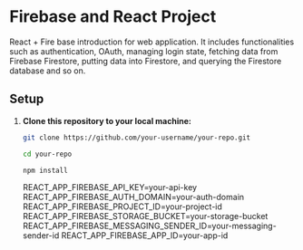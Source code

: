 # Firebase and React Project

React + Fire base introduction for web application. It includes functionalities such as authentication, OAuth, managing login state, fetching data from Firebase Firestore, putting data into Firestore, and querying the Firestore database and so on.

## Setup

1. **Clone this repository to your local machine:**

   ```bash
   git clone https://github.com/your-username/your-repo.git
   ```

   ```bash
   cd your-repo

   npm install

   ```

   REACT_APP_FIREBASE_API_KEY=your-api-key
   REACT_APP_FIREBASE_AUTH_DOMAIN=your-auth-domain
   REACT_APP_FIREBASE_PROJECT_ID=your-project-id
   REACT_APP_FIREBASE_STORAGE_BUCKET=your-storage-bucket
   REACT_APP_FIREBASE_MESSAGING_SENDER_ID=your-messaging-sender-id
   REACT_APP_FIREBASE_APP_ID=your-app-id

   
